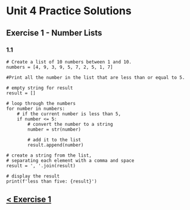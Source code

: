 # Unit 4 Practice Solutions

## Exercise 1 - Number Lists

### **1.1**

    # Create a list of 10 numbers between 1 and 10.
    numbers = [4, 9, 3, 9, 5, 7, 2, 5, 1, 7]

    #Print all the number in the list that are less than or equal to 5.

    # empty string for result
    result = []

    # loop through the numbers
    for number in numbers:
        # if the current number is less than 5,
        if number <= 5:
            # convert the number to a string
            number = str(number)

            # add it to the list
            result.append(number)

    # create a string from the list,
    # separating each element with a comma and space
    result = ', '.join(result)

    # display the result
    print(f'less than five: {result}')

## [< Exercise 1](../exercise_1.md)
